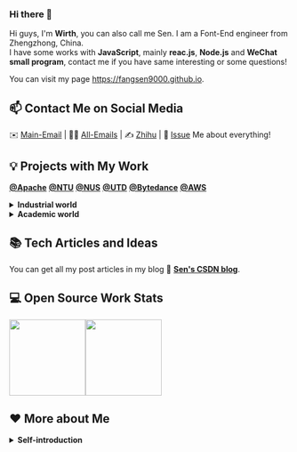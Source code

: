 ### Hi there 👋

<!--
**FangSen9000/FangSen9000** is a ✨ _special_ ✨ repository because its `README.md` (this file) appears on your GitHub profile.

Here are some ideas to get you started:

- 🔭 I’m currently working on ...
- 🌱 I’m currently learning ...
- 👯 I’m looking to collaborate on ...
- 🤔 I’m looking for help with ...
- 💬 Ask me about ...
- 📫 How to reach me: ...
- 😄 Pronouns: ...
- ⚡ Fun fact: ...
-->



Hi guys, I'm **Wirth**, you can also call me Sen. I am a Font-End engineer from Zhengzhong, China.   
I have some works with **JavaScript**, mainly **reac.js**, **Node.js** and **WeChat small program**, contact me if you have same interesting or some questions!

You can visit my page https://fangsen9000.github.io.

## 📫 Contact Me on Social Media

 ✉️ [Main-Email](mailto:wirth.fang@foxmail.com) | 👨‍🎓 [All-Emails](https://github.com/FangSen9000/FangSen9000/issues/1) | ✍️ [Zhihu][0] | 💬 [Issue](https://github.com/FangSen9000/FangSen9000/issues) Me about everything!

## 💡 Projects with My Work
[**@Apache**](https://github.com/apache)  [**@NTU**](https://www.ntu.edu.sg/)  [**@NUS**](https://www.nus.edu.sg/)  [**@UTD**](https://www.utdallas.edu/)  [**@Bytedance**](https://www.bytedance.com/en/)  [**@AWS**](https://aws.amazon.com/)

<details>
<summary><b>Industrial world</b></summary>

- [**Apache APISIX** *(11k+ Stars!)*](https://github.com/apache/apisix): Apache Top-Level-Project, a cloud native API gateway.
- [**Apache APISIX Dashboard**](https://github.com/apache/apisix-dashboard): Visual control dashboard of APISIX.
- [**火山引擎后台管理系统**](https://github.com/FangSen9000/team1730): A backend management system that mimics bytedance volcano Engine cloud service.
- [**Php服务端+客户端系统**](https://github.com/FangSen9000/Php-system): An XAMPP-based front and back end systems using PHP and NetBeans.
- [**河南大学校友会**](https://github.com/FangSen9000/Reunion-henu): A program created by students of Henan University alumni Association.
- [**Assembly-lab**](https://github.com/FangSen9000/Assembly): Assembly language and technology course experiment code and report.
- [**SE-system**](https://github.com/FangSen9000/SE-system): System design of software engineering.
- [**C#-bankmanager**](https://github.com/FangSen9000/Csharp-bankmanager): A bank management system written in C # language.
- [**Server-management**](https://github.com/FangSen9000/Server-management): Windows 16 server management experiment and report.
- [**Networks**](https://github.com/FangSen9000/Network): Experiments in computer networks.
- [**Project-Management**](https://github.com/FangSen9000/Project-Management): Project Management and Practice.
- [**Communication**](https://github.com/FangSen9000/Communication): Communication and information management.
- [**Wordpress-edu**](https://github.com/FangSen9000/Wordpress-edu): Use Wordpress to create a mysql-based educational website.
- [**Cloud-app**](https://github.com/FangSen9000/Cloud-app): Salesforce-based business cloud applications.
- [**Bootstrap-art**](https://github.com/FangSen9000/Bootstrap-art): Use Bootstrap to create a static introduction to classical art and music.
- [**校易云校园平台小程序**](https://github.com/FangSen9000/xiaoyiyun): A campus service platform：房森（Wirth） modified the release important pages.
- [**概率论与统计**](https://github.com/FangSen9000/Probability): Information on probability theory and statistics.
 
</details>

<details>
<summary><b>Academic world</b></summary>

- [**CS MS/PhD Lab**](https://github.com/opencsapp/): Online laboratory I initiated for scientific research communication based on CS application organization.
- [**signGPT**](https://github.com/signGPT/): We work on a demo site, a milestone in sign language generation work. https://fangsen9000.github.io/signGPT/, You can visit our page.
- [**PaperName1**](https://github.com/FangSen9000/): Code of thesis. Anonymous period, no publicity.
- [**PaperName2**](https://github.com/FangSen9000/): Code of thesis. Anonymous period, no publicity.
- [**PaperName3**](https://github.com/FangSen9000/): Code of thesis. Anonymous period, no publicity.
- [**PaperName4**](https://github.com/FangSen9000/): Code of thesis. Prepare period, no publicity.
- [**HENU-CS**](https://github.com/HENU-CS): Organization I initiated: Survival Handbook/Study Abroad Handbook (生存/飞跃手册) of HENU.
- [**Ai-tools**](https://github.com/FangSen9000/ai-tools): Tools, I wrote for deep learning.

</details>

## 📚 Tech Articles and Ideas 

You can get all my post articles in my blog 📝 [**Sen's CSDN blog**](https://blog.csdn.net/m0_50854494?type=blog). 
 
## 💻 Open Source Work Stats

<img align="" height="137px" src="https://github-readme-stats-git-masterrstaa-rickstaa.vercel.app/api?username=FangSen9000&hide_title=false&hide_border=false&show_icons=true&include_all_commits=true&line_height=21&locale=en" /><img align="" height="137px" src="https://github-readme-stats-git-masterrstaa-rickstaa.vercel.app/api/top-langs/?username=FangSen9000&hide_title=false&hide_border=false&theme=graywhite&layout=compact&locale=en" />

## ❤️ More about Me

<details>
<summary><b>Self-introduction</b></summary>

Name: 				              Sen Fang (Wirth)

Main-Email: 				             wirth.fang@foxmail.com

Github: 			             github.com/FangSen9000

Time Zone: 			          UTC+08:00 (China)

Location: 			           Zhengzhou, Henan, China

Education:              Henan University, Victoria University, Australia, double major in                         
                        Computer Science and Technology.

Telephone:              +86 15836057829

CSDN blog：             [Wirth‘s blog（Chinese）][1]                 

Self-introduction

As for me, I am a pathfinder, I love open source, and really enjoy the atmosphere of Open source the community and writing code. I have rich experience in image processing under the guidance of my professor Yan in the virtual reality lab. I have participated in be akin to ACM International University Student Programming Competition and have some experience in algorithms. I have experience in bytedance youth training camp, get the teaching and guidance of systematic development engineers.

It is worth mentioning that I've been a long-term Apache APISIX （Top-Level-Project） contributor since my sophomore year, mentor is [**@杨陶(SkyeYoung)**](https://github.com/SkyeYoung). The person who took me to the field of scientific research was Professor [**@张德道(Teoh TeikToe)**](https://github.com/teohteiktoe) of Nanyang Technological University, Singapore.

</details>


[0]: https://www.zhihu.com/people/ao-gu-si-du-1-15
[1]: https://blog.csdn.net/m0_50854494?type=blog

<!--
![FangSen's Github stats](https://github-readme-stats.vercel.app/api?username=FangSen9000&show_icons=true)
-->
